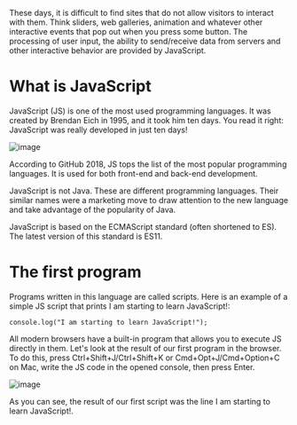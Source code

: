 These days, it is difficult to find sites that do not allow visitors to interact with them. Think sliders, web galleries, animation and whatever other interactive events that pop out when you press some button. The processing of user input, the ability to send/receive data from servers and other interactive behavior are provided by JavaScript.

# What is JavaScript
JavaScript (JS) is one of the most used programming languages. It was created by Brendan Eich in 1995, and it took him ten days. You read it right: JavaScript was really developed in just ten days!

![image](https://user-images.githubusercontent.com/25152105/179991731-e3342960-4bd5-4888-b358-259ce26e3ac8.png)

According to GitHub 2018, JS tops the list of the most popular programming languages. It is used for both front-end and back-end development.

JavaScript is not Java. These are different programming languages. Their similar names were a marketing move to draw attention to the new language and take advantage of the popularity of Java.

JavaScript is based on the ECMAScript standard (often shortened to ES). The latest version of this standard is ES11.

# The first program
Programs written in this language are called scripts. Here is an example of a simple JS script that prints I am starting to learn JavaScript!:

```
console.log("I am starting to learn JavaScript!");
```

All modern browsers have a built-in program that allows you to execute JS directly in them. Let's look at the result of our first program in the browser. To do this, press Ctrl+Shift+J/Ctrl+Shift+K or Cmd+Opt+J/Cmd+Option+C on Mac, write the JS code in the opened console, then press Enter.

![image](https://user-images.githubusercontent.com/25152105/179992559-536a71d3-db15-455a-b4eb-2a80cb0a1581.png)

As you can see, the result of our first script was the line I am starting to learn JavaScript!.


